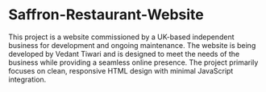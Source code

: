 # Saffron-Restaurant-Website
 This project is a website commissioned by a UK-based independent business for development and ongoing maintenance. The website is being developed by Vedant Tiwari and is designed to meet the needs of the business while providing a seamless online presence. The project primarily focuses on clean, responsive HTML design with minimal JavaScript integration.
